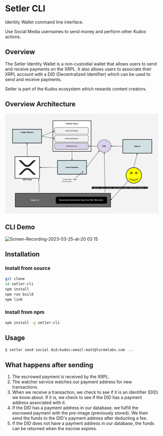 # Setler CLI

Identity Wallet command line interface. 

Use Social Media usernames to send money and perform other Kudos actions.

## Overview

The Setler Identity Wallet is a non-custodial wallet that allows users to send and receive payments on the XRPL. It also allows users to associate their XRPL account with a DID (Decentralized Identifier) which can be used to send and receive payments.

Setler is part of the Kudos ecosystem which rewards content creators.

## Overview Architecture

![Architecture](./docs/send-to-social-overview.svg)

## CLI Demo

![Screen-Recording-2023-03-25-at-20 03 15](https://user-images.githubusercontent.com/170588/227736633-93f70b05-56d2-4993-9de2-9a446d19404c.gif)

## Installation

### Install from source

```bash
git clone
cd setler-cli
npm install
npm run build
npm link
```

### Install from npm

```bash
npm install -g setler-cli
```

## Usage

```bash
$ setler send social did:kudos:email:matt@loremlabs.com ...
```

## What happens after sending

1. The escrowed payment is received by the XRPL.
2. The watcher service watches our payment address for new transactions.
3. When we receive a transaction, we check to see if it is an identifier (DID) we know about. If it is, we check to see if the DID has a payment address associated with it.
4. If the DID has a payment address in our database, we fulfill the escrowed payment with the pre-image (previously stored). We then send the funds to the DID's payment address after deducting a fee.
5. If the DID does not have a payment address in our database, the funds can be returned when the escrow expires.

